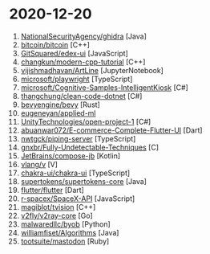 # 2020-12-20

1. [NationalSecurityAgency/ghidra](https://github.com/NationalSecurityAgency/ghidra "Ghidra is a software reverse engineering (SRE) framework") [Java]
2. [bitcoin/bitcoin](https://github.com/bitcoin/bitcoin "Bitcoin Core integration/staging tree") [C++]
3. [GitSquared/edex-ui](https://github.com/GitSquared/edex-ui "A cross-platform, customizable science fiction terminal emulator with advanced monitoring & touchscreen support.") [JavaScript]
4. [changkun/modern-cpp-tutorial](https://github.com/changkun/modern-cpp-tutorial "📚 Modern C++ Tutorial: C++11/14/17/20 On the Fly | https://changkun.de/modern-cpp/") [C++]
5. [vijishmadhavan/ArtLine](https://github.com/vijishmadhavan/ArtLine "A Deep Learning based project for creating line art portraits.") [JupyterNotebook]
6. [microsoft/playwright](https://github.com/microsoft/playwright "Node.js library to automate Chromium, Firefox and WebKit with a single API") [TypeScript]
7. [microsoft/Cognitive-Samples-IntelligentKiosk](https://github.com/microsoft/Cognitive-Samples-IntelligentKiosk "Welcome to the Intelligent Kiosk Sample! Here you will find several demos showcasing workflows and experiences built on top of the Microsoft Cognitive Services.") [C#]
8. [thangchung/clean-code-dotnet](https://github.com/thangchung/clean-code-dotnet "🛁 Clean Code concepts and tools adapted for .NET") [C#]
9. [bevyengine/bevy](https://github.com/bevyengine/bevy "A refreshingly simple data-driven game engine built in Rust") [Rust]
10. [eugeneyan/applied-ml](https://github.com/eugeneyan/applied-ml "📚 Papers by organizations sharing their work on applied data science & machine learning.") 
11. [UnityTechnologies/open-project-1](https://github.com/UnityTechnologies/open-project-1 "Unity Open Project #1: Action-adventure") [C#]
12. [abuanwar072/E-commerce-Complete-Flutter-UI](https://github.com/abuanwar072/E-commerce-Complete-Flutter-UI "") [Dart]
13. [nwtgck/piping-server](https://github.com/nwtgck/piping-server "Infinitely transfer between every device over pure HTTP: designed for everyone including people using Unix pipe and even for browser users") [TypeScript]
14. [gnxbr/Fully-Undetectable-Techniques](https://github.com/gnxbr/Fully-Undetectable-Techniques "") [C]
15. [JetBrains/compose-jb](https://github.com/JetBrains/compose-jb "Jetpack Compose for Desktop, a modern UI framework for Kotlin that makes building performant and beautiful user interfaces easy and enjoyable.") [Kotlin]
16. [vlang/v](https://github.com/vlang/v "Simple, fast, safe, compiled language for developing maintainable software. Compiles itself in <1s with zero library dependencies. https://vlang.io") [V]
17. [chakra-ui/chakra-ui](https://github.com/chakra-ui/chakra-ui "⚡️ Simple, Modular & Accessible UI Components for your React Applications") [TypeScript]
18. [supertokens/supertokens-core](https://github.com/supertokens/supertokens-core "Open source alternative to Auth0 / Firebase Auth / AWS Cognito") [Java]
19. [flutter/flutter](https://github.com/flutter/flutter "Flutter makes it easy and fast to build beautiful apps for mobile and beyond.") [Dart]
20. [r-spacex/SpaceX-API](https://github.com/r-spacex/SpaceX-API "🚀 Open Source REST API for rocket, core, capsule, pad, and launch data") [JavaScript]
21. [magiblot/tvision](https://github.com/magiblot/tvision "A modern port of Turbo Vision 2.0, the classical framework for text-based user interfaces. Now cross-platform and with Unicode support.") [C++]
22. [v2fly/v2ray-core](https://github.com/v2fly/v2ray-core "A platform for building proxies to bypass network restrictions.") [Go]
23. [malwaredllc/byob](https://github.com/malwaredllc/byob "An open-source post-exploitation framework for students, researchers and developers.") [Python]
24. [williamfiset/Algorithms](https://github.com/williamfiset/Algorithms "A collection of algorithms and data structures") [Java]
25. [tootsuite/mastodon](https://github.com/tootsuite/mastodon "Your self-hosted, globally interconnected microblogging community") [Ruby]
